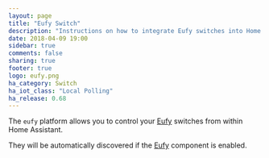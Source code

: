 ```yaml
---
layout: page
title: "Eufy Switch"
description: "Instructions on how to integrate Eufy switches into Home Assistant."
date: 2018-04-09 19:00
sidebar: true
comments: false
sharing: true
footer: true
logo: eufy.png
ha_category: Switch
ha_iot_class: "Local Polling"
ha_release: 0.68
---
```


The `eufy` platform allows you to control your [Eufy](http://www.eufylife.com) switches from within Home Assistant.

They will be automatically discovered if the [Eufy](/components/eufy/) component is enabled.


